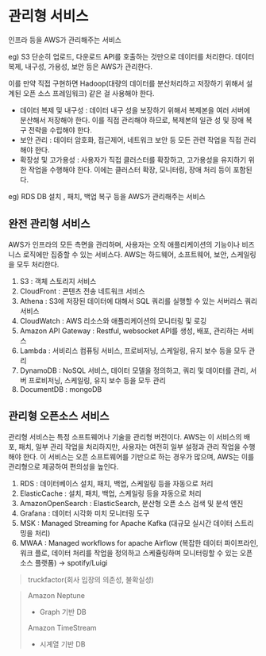 # 관리형 서비스

인프라 등을 AWS가 관리해주는 서비스

eg) S3
단순히 업로드, 다운로드 API를 호출하는 것만으로 데이터를 처리한다. 데이터 복제, 내구성, 가용성, 보안 등은 AWS가 관리한다.

이를 만약 직접 구현하면 Hadoop(대량의 데이터를 분산처리하고 저장하기 위해서 설계된 오픈 소스 프레임워크) 같은 걸 사용해야 한다.
- 데이터 복제 및 내구성 : 데이터 내구 성을 보장하기 위해서 복제본을 여러 서버에 분산해서 저장해야 한다. 이를 직접 관리해야 하므로, 복제본의 일관 성 및 장애 복구 전략을 수립해야 한다.
- 보안 관리 : 데이터 암호화, 접근제어, 네트워크 보안 등 모든 관련 작업을 직접 관리해야 한다.
- 확장성 및 고가용성 : 사용자가 직접 클러스터를 확장하고, 고가용성을 유지하기 위한 작업을 수행해야 한다. 이에는 클러스터 확장, 모니터링, 장애 처리 등이 포함된다.

eg) RDS
DB 설치 , 패치, 백업 복구 등을 AWS가 관리해주는 서비스 


## 완전 관리형 서비스
AWS가 인프라의 모든 측면을 관리하며, 사용자는 오직 애플리케이션의 기능이나 비즈니스 로직에만 집중할 수 있는 서비스다. AWS는 하드웨어, 소프트웨어, 보안, 스케일링을 모두 처리한다.

1. S3 : 객체 스토리지 서비스
2. CloudFront : 콘텐츠 전송 네트워크 서비스
3. Athena : S3에 저장된 데이터에 대해서 SQL 쿼리를 실행할 수 있는 서버리스 쿼리 서비스
4. CloudWatch : AWS 리소스와 애플리케이션의 모니터링 및 로깅
5. Amazon API Gateway : Restful, websocket API를 생성, 배포, 관리하는 서비스
6. Lambda : 서비리스 컴퓨팅 서비스, 프로비저닝, 스케일링, 유지 보수 등을 모두 관리
7. DynamoDB : NoSQL 서비스, 데이터 모델을 정의하고, 쿼리 및 데이터를 관리, 서버 프로비저닝, 스케일링, 유지 보수 등을 모두 관리
8. DocumentDB : mongoDB

## 관리형 오픈소스 서비스
관리형 서비스는 특정 소프트웨어나 기술을 관리형 버전이다. AWS는 이 서비스의 배포, 패치, 일부 관리 작업을 처리하지만, 사용자는 여전히 일부 설정과 관리 작업을 수행해야 한다.
이 서비스는 오픈 소프트웨어를 기반으로 하는 경우가 많으며, AWS는 이를 관리형으로 제공하여 편의성을 높인다.

1. RDS : 데이터베이스 설치, 패치, 백업, 스케일링 등을 자동으로 처리
2. ElasticCache : 설치, 패치, 백업, 스케일링 등을 자동으로 처리
3. AmazonOpenSearch : ElasticSearch, 분산형 오픈 소스 검색 및 분석 엔진
4. Grafana : 데이터 시각화 미치 모니터링 도구
5. MSK : Managed Streaming for Apache Kafka (대규모 실시간 데이터 스트리밍을 처리)
6. MWAA : Managed workflows for apache Airflow (복잡한 데이터 파이프라인, 워크 플로, 데이터 처리를 작업을 정의하고 스케쥴링하며 모니터링할 수 있는 오픈 소스 플랫폼) -> spotify/Luigi

> truckfactor(회사 입장의 의존성, 불확실성)

>
>   Amazon Neptune
>   - Graph 기반 DB
> 
>   Amazon TimeStream
>   - 시계열 기반 DB 
> 